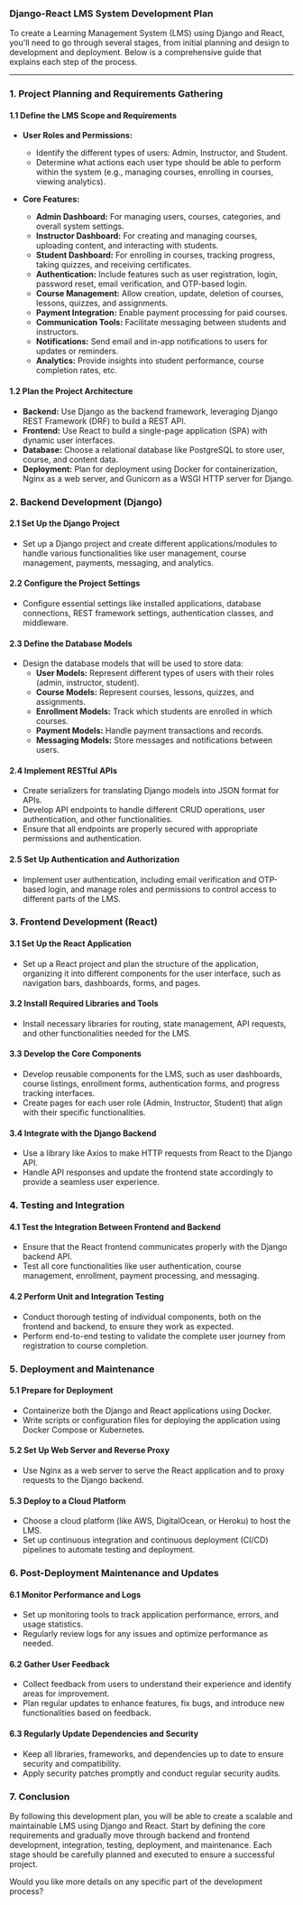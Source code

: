 ### **Django-React LMS System Development Plan**

To create a Learning Management System (LMS) using Django and React, you'll need to go through several stages, from initial planning and design to development and deployment. Below is a comprehensive guide that explains each step of the process.

---

### **1. Project Planning and Requirements Gathering**

#### **1.1 Define the LMS Scope and Requirements**
- **User Roles and Permissions:**
  - Identify the different types of users: Admin, Instructor, and Student.
  - Determine what actions each user type should be able to perform within the system (e.g., managing courses, enrolling in courses, viewing analytics).

- **Core Features:**
  - **Admin Dashboard:** For managing users, courses, categories, and overall system settings.
  - **Instructor Dashboard:** For creating and managing courses, uploading content, and interacting with students.
  - **Student Dashboard:** For enrolling in courses, tracking progress, taking quizzes, and receiving certificates.
  - **Authentication:** Include features such as user registration, login, password reset, email verification, and OTP-based login.
  - **Course Management:** Allow creation, update, deletion of courses, lessons, quizzes, and assignments.
  - **Payment Integration:** Enable payment processing for paid courses.
  - **Communication Tools:** Facilitate messaging between students and instructors.
  - **Notifications:** Send email and in-app notifications to users for updates or reminders.
  - **Analytics:** Provide insights into student performance, course completion rates, etc.

#### **1.2 Plan the Project Architecture**
- **Backend:** Use Django as the backend framework, leveraging Django REST Framework (DRF) to build a REST API.
- **Frontend:** Use React to build a single-page application (SPA) with dynamic user interfaces.
- **Database:** Choose a relational database like PostgreSQL to store user, course, and content data.
- **Deployment:** Plan for deployment using Docker for containerization, Nginx as a web server, and Gunicorn as a WSGI HTTP server for Django.

### **2. Backend Development (Django)**

#### **2.1 Set Up the Django Project**
- Set up a Django project and create different applications/modules to handle various functionalities like user management, course management, payments, messaging, and analytics.

#### **2.2 Configure the Project Settings**
- Configure essential settings like installed applications, database connections, REST framework settings, authentication classes, and middleware.

#### **2.3 Define the Database Models**
- Design the database models that will be used to store data:
  - **User Models:** Represent different types of users with their roles (admin, instructor, student).
  - **Course Models:** Represent courses, lessons, quizzes, and assignments.
  - **Enrollment Models:** Track which students are enrolled in which courses.
  - **Payment Models:** Handle payment transactions and records.
  - **Messaging Models:** Store messages and notifications between users.

#### **2.4 Implement RESTful APIs**
- Create serializers for translating Django models into JSON format for APIs.
- Develop API endpoints to handle different CRUD operations, user authentication, and other functionalities.
- Ensure that all endpoints are properly secured with appropriate permissions and authentication.

#### **2.5 Set Up Authentication and Authorization**
- Implement user authentication, including email verification and OTP-based login, and manage roles and permissions to control access to different parts of the LMS.

### **3. Frontend Development (React)**

#### **3.1 Set Up the React Application**
- Set up a React project and plan the structure of the application, organizing it into different components for the user interface, such as navigation bars, dashboards, forms, and pages.

#### **3.2 Install Required Libraries and Tools**
- Install necessary libraries for routing, state management, API requests, and other functionalities needed for the LMS.

#### **3.3 Develop the Core Components**
- Develop reusable components for the LMS, such as user dashboards, course listings, enrollment forms, authentication forms, and progress tracking interfaces.
- Create pages for each user role (Admin, Instructor, Student) that align with their specific functionalities.

#### **3.4 Integrate with the Django Backend**
- Use a library like Axios to make HTTP requests from React to the Django API.
- Handle API responses and update the frontend state accordingly to provide a seamless user experience.

### **4. Testing and Integration**

#### **4.1 Test the Integration Between Frontend and Backend**
- Ensure that the React frontend communicates properly with the Django backend API.
- Test all core functionalities like user authentication, course management, enrollment, payment processing, and messaging.

#### **4.2 Perform Unit and Integration Testing**
- Conduct thorough testing of individual components, both on the frontend and backend, to ensure they work as expected.
- Perform end-to-end testing to validate the complete user journey from registration to course completion.

### **5. Deployment and Maintenance**

#### **5.1 Prepare for Deployment**
- Containerize both the Django and React applications using Docker.
- Write scripts or configuration files for deploying the application using Docker Compose or Kubernetes.

#### **5.2 Set Up Web Server and Reverse Proxy**
- Use Nginx as a web server to serve the React application and to proxy requests to the Django backend.

#### **5.3 Deploy to a Cloud Platform**
- Choose a cloud platform (like AWS, DigitalOcean, or Heroku) to host the LMS.
- Set up continuous integration and continuous deployment (CI/CD) pipelines to automate testing and deployment.

### **6. Post-Deployment Maintenance and Updates**

#### **6.1 Monitor Performance and Logs**
- Set up monitoring tools to track application performance, errors, and usage statistics.
- Regularly review logs for any issues and optimize performance as needed.

#### **6.2 Gather User Feedback**
- Collect feedback from users to understand their experience and identify areas for improvement.
- Plan regular updates to enhance features, fix bugs, and introduce new functionalities based on feedback.

#### **6.3 Regularly Update Dependencies and Security**
- Keep all libraries, frameworks, and dependencies up to date to ensure security and compatibility.
- Apply security patches promptly and conduct regular security audits.

### **7. Conclusion**
By following this development plan, you will be able to create a scalable and maintainable LMS using Django and React. Start by defining the core requirements and gradually move through backend and frontend development, integration, testing, deployment, and maintenance. Each stage should be carefully planned and executed to ensure a successful project.

Would you like more details on any specific part of the development process?
